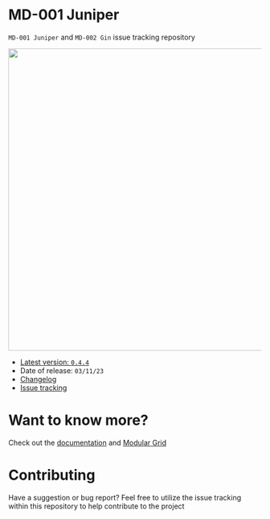 # MD-001 Juniper

`MD-001 Juniper` and `MD-002 Gin` issue tracking repository

<img src="https://docs.mnemonicdevices.io/images/md001-banner.jpeg" width="600px" />

- [Latest version: `0.4.4`](https://docs.mnemonicdevices.io/md001/changelog.html)
- Date of release: `03/11/23`
- [Changelog](https://docs.mnemonicdevices.io/md001/changelog.html)
- <a href="https://github.com/mnemonicdevices/md001/issues">Issue tracking</a>

# Want to know more?

Check out the [documentation](https://docs.mnemonicdevices.io) and [Modular Grid](https://www.modulargrid.net/e/mnemonic-devices-juniper)

# Contributing

Have a suggestion or bug report? Feel free to utilize the issue tracking within this repository to help contribute to the project
